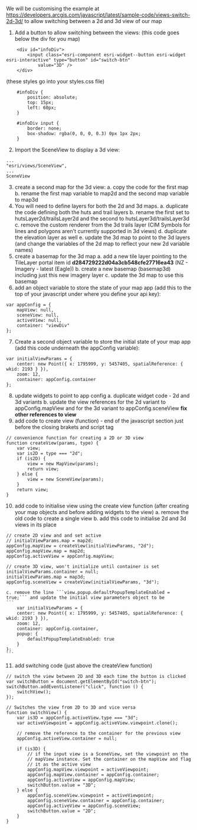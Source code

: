 We will be customising the example at https://developers.arcgis.com/javascript/latest/sample-code/views-switch-2d-3d/ to allow switching between a 2d and 3d view of our map
1. Add a button to allow switching between the views:
(this code goes below the div for you map)
```
    <div id="infoDiv">
        <input class="esri-component esri-widget--button esri-widget esri-interactive" type="button" id="switch-btn"
            value="3D" />
    </div>
```
(these styles go into your styles.css file)
```
    #infoDiv {
        position: absolute;
        top: 15px;
        left: 60px;
    }

    #infoDiv input {
        border: none;
        box-shadow: rgba(0, 0, 0, 0.3) 0px 1px 2px;
    }
```
2. Import the SceneView to display a 3d view:
```
...
"esri/views/SceneView",
...
SceneView
```
3. create a second map for the 3d view: 
    a. copy the code for the first map
    b. rename the first map variable to map2d and the second map variable to map3d
4. You will need to define layers for both the 2d and 3d maps. 
    a. duplicate the code defining both the huts and trail layers 
    b. rename the first set to hutsLayer2d/trailsLayer2d and the second to hutsLayer3d/trailsLayer3d
    c. remove the custom renderer from the 3d trails layer (CIM Symbols for lines and polygons aren't currently supported in 3d views)
    d. duplicate the elevation layer as well
    e. update the 3d map to point to the 3d layers (and change the variables of the 2d map to reflect your new 2d variable names)
5. create a basemap for the 3d map
    a. add a new tile layer pointing to the TileLayer portal item id **d284729222d04a3cb548cfe27716ea43** (NZ - Imagery - latest (Eagle))
    b. create a new basemap (basemap3d) including just this new imagery layer
    c. update the 3d map to use this basemap
6. add an object variable to store the state of your map app (add this to the top of your javascript under where you define your api key):
```
var appConfig = {
    mapView: null,
    sceneView: null,
    activeView: null,
    container: "viewDiv"
};
```
7. Create a second object variable to store the initial state of your map app (add this code underneath the appConfig variable):
```
var initialViewParams = {
    center: new Point({ x: 1795999, y: 5457405, spatialReference: { wkid: 2193 } }),
    zoom: 12,
    container: appConfig.container
};
```
8. update widgets to point to app config 
    a. duplicate widget code - 2d and 3d variants
    b. update the view references for the 2d variant to appConfig.mapView and for the 3d variant to appConfig.sceneView
**fix other references to view**
9. add code to create view (function) - end of the javascript section just before the closing brakets and script tag
```
// convenience function for creating a 2D or 3D view
function createView(params, type) {
    var view;
    var is2D = type === "2d";
    if (is2D) {
        view = new MapView(params);
        return view;
    } else {
        view = new SceneView(params);
    }
    return view;
}
```
10. add code to initialise view using the create view function (after creating your map objects and before adding widgets to the view)
    a. remove the old code to create a single view
    b. add this code to initialise 2d and 3d views in its place
```
// create 2D view and and set active
// initialViewParams.map = map2d;
appConfig.mapView = createView(initialViewParams, "2d");
appConfig.mapView.map = map2d;
appConfig.activeView = appConfig.mapView;

// create 3D view, won't initialize until container is set
initialViewParams.container = null;
initialViewParams.map = map3d;
appConfig.sceneView = createView(initialViewParams, "3d");
```
    c. remove the line ```view.popup.defaultPopupTemplateEnabled = true;``` and update the initial view parameters object to be
    ```
        var initialViewParams = {
        center: new Point({ x: 1795999, y: 5457405, spatialReference: { wkid: 2193 } }),
        zoom: 12,
        container: appConfig.container,
        popup: {
            defaultPopupTemplateEnabled: true
        }
    };
    ```
11. add switching code (just above the createView function)
```
// switch the view between 2D and 3D each time the button is clicked
var switchButton = document.getElementById("switch-btn");
switchButton.addEventListener("click", function () {
    switchView();
});

// Switches the view from 2D to 3D and vice versa
function switchView() {
    var is3D = appConfig.activeView.type === "3d";
    var activeViewpoint = appConfig.activeView.viewpoint.clone();

    // remove the reference to the container for the previous view
    appConfig.activeView.container = null;

    if (is3D) {
        // if the input view is a SceneView, set the viewpoint on the
        // mapView instance. Set the container on the mapView and flag
        // it as the active view
        appConfig.mapView.viewpoint = activeViewpoint;
        appConfig.mapView.container = appConfig.container;
        appConfig.activeView = appConfig.mapView;
        switchButton.value = "3D";
    } else {
        appConfig.sceneView.viewpoint = activeViewpoint;
        appConfig.sceneView.container = appConfig.container;
        appConfig.activeView = appConfig.sceneView;
        switchButton.value = "2D";
    }
}
```